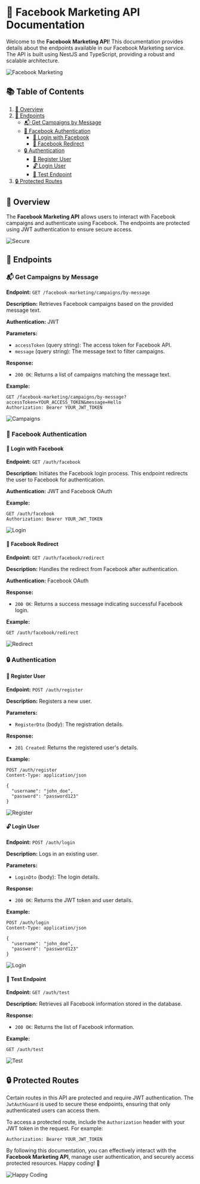 # 📢 Facebook Marketing API Documentation

Welcome to the **Facebook Marketing API**! This documentation provides details about the endpoints available in our Facebook Marketing service. The API is built using NestJS and TypeScript, providing a robust and scalable architecture.

![Facebook Marketing](https://media.giphy.com/media/3og0IPuJAHrlSOnnVu/giphy.gif)

## 📚 Table of Contents

1. [📄 Overview](#-overview)
2. [🔌 Endpoints](#-endpoints)
    - [📬 Get Campaigns by Message](#-get-campaigns-by-message)
    - [🔐 Facebook Authentication](#-facebook-authentication)
        - [🔑 Login with Facebook](#-login-with-facebook)
        - [🔄 Facebook Redirect](#-facebook-redirect)
    - [🔒 Authentication](#-authentication)
        - [📝 Register User](#-register-user)
        - [🔓 Login User](#-login-user)
        - [🧪 Test Endpoint](#-test-endpoint)
3. [🔒 Protected Routes](#-protected-routes)

## 📄 Overview

The **Facebook Marketing API** allows users to interact with Facebook campaigns and authenticate using Facebook. The endpoints are protected using JWT authentication to ensure secure access.

![Secure](https://media.giphy.com/media/xTiTnJ3BooiDs8dL7W/giphy.gif)

## 🔌 Endpoints

### 📬 Get Campaigns by Message

**Endpoint:** `GET /facebook-marketing/campaigns/by-message`

**Description:** Retrieves Facebook campaigns based on the provided message text.

**Authentication:** JWT

**Parameters:**
- `accessToken` (query string): The access token for Facebook API.
- `message` (query string): The message text to filter campaigns.

**Response:**
- `200 OK`: Returns a list of campaigns matching the message text.

**Example:**
```http
GET /facebook-marketing/campaigns/by-message?accessToken=YOUR_ACCESS_TOKEN&message=Hello
Authorization: Bearer YOUR_JWT_TOKEN
```

![Campaigns](https://media.giphy.com/media/3oEjI6SIIHBdRxXI40/giphy.gif)

### 🔐 Facebook Authentication

#### 🔑 Login with Facebook

**Endpoint:** `GET /auth/facebook`

**Description:** Initiates the Facebook login process. This endpoint redirects the user to Facebook for authentication.

**Authentication:** JWT and Facebook OAuth

**Example:**
```http
GET /auth/facebook
Authorization: Bearer YOUR_JWT_TOKEN
```

![Login](https://media.giphy.com/media/l0MYC0LajbaPoEADu/giphy.gif)

#### 🔄 Facebook Redirect

**Endpoint:** `GET /auth/facebook/redirect`

**Description:** Handles the redirect from Facebook after authentication.

**Authentication:** Facebook OAuth

**Response:**
- `200 OK`: Returns a success message indicating successful Facebook login.

**Example:**
```http
GET /auth/facebook/redirect
```

![Redirect](https://media.giphy.com/media/l0HUqsz2jdQYElRm0/giphy.gif)

### 🔒 Authentication

#### 📝 Register User

**Endpoint:** `POST /auth/register`

**Description:** Registers a new user.

**Parameters:**
- `RegisterDto` (body): The registration details.

**Response:**
- `201 Created`: Returns the registered user's details.

**Example:**
```http
POST /auth/register
Content-Type: application/json

{
  "username": "john_doe",
  "password": "password123"
}
```

![Register](https://media.giphy.com/media/3o7aD6NnsBm5zyexsI/giphy.gif)

#### 🔓 Login User

**Endpoint:** `POST /auth/login`

**Description:** Logs in an existing user.

**Parameters:**
- `LoginDto` (body): The login details.

**Response:**
- `200 OK`: Returns the JWT token and user details.

**Example:**
```http
POST /auth/login
Content-Type: application/json

{
  "username": "john_doe",
  "password": "password123"
}
```

![Login](https://media.giphy.com/media/3og0IFrHkIglEOg8Ba/giphy.gif)

#### 🧪 Test Endpoint

**Endpoint:** `GET /auth/test`

**Description:** Retrieves all Facebook information stored in the database.

**Response:**
- `200 OK`: Returns the list of Facebook information.

**Example:**
```http
GET /auth/test
```

![Test](https://media.giphy.com/media/l3q2JCu9MlYkkzJ2g/giphy.gif)

## 🔒 Protected Routes

Certain routes in this API are protected and require JWT authentication. The `JwtAuthGuard` is used to secure these endpoints, ensuring that only authenticated users can access them.

To access a protected route, include the `Authorization` header with your JWT token in the request. For example:

```http
Authorization: Bearer YOUR_JWT_TOKEN
```

By following this documentation, you can effectively interact with the **Facebook Marketing API**, manage user authentication, and securely access protected resources. Happy coding! 🎉

![Happy Coding](https://media.giphy.com/media/l3q2IpD13V59TnHKQ/giphy.gif)
